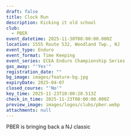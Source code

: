 ```yaml
---
draft: false
title: Clock Run
description: Kicking it old school
club:
  - PBER
event_datetime: 2025-11-30T08:00:00.000Z
location: 1555 Route 532, Woodland Twp., NJ
event_type: Enduro
event_format: Time Keeping
event_series: ECEA Enduro Championship Series
gas_away: "'Yes'"
registration_date: ""
bg_image: images/feature-bg.jpg
expiryDate: 2025-04-07
closed_course: "'No'"
key_time: 2025-11-23T10:00:20.513Z
check_in_time: 2025-11-23T08:00:00.000Z
preview_image: images/logos/clubs/pber.webp
attachments: null
---
```

PBER is bringing back a NJ classic
